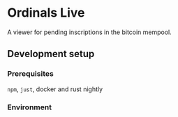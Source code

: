 # Ordinals Live

A viewer for pending inscriptions in the bitcoin mempool.

## Development setup

### Prerequisites 

`npm`, `just`, docker and rust nightly

### Environment 